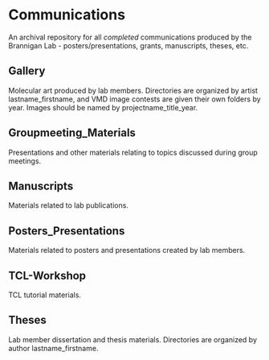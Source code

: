 # Communications
An archival repository for all *completed* communications produced by the Brannigan Lab - posters/presentations, grants, manuscripts, theses, etc.

## Gallery
Molecular art produced by lab members.
Directories are organized by artist lastname_firstname, and VMD image contests are given their own folders by year.
Images should be named by projectname_title_year.

## Groupmeeting_Materials
Presentations and other materials relating to topics discussed during group meetings.

## Manuscripts
Materials related to lab publications.

## Posters_Presentations
Materials related to posters and presentations created by lab members.

## TCL-Workshop
TCL tutorial materials.

## Theses
Lab member dissertation and thesis materials.
Directories are organized by author lastname_firstname.
